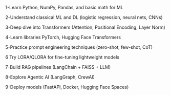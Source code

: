 1-Learn Python, NumPy, Pandas, and basic math for ML

2-Understand classical ML and DL (logistic regression, neural nets, CNNs)

3-Deep dive into Transformers (Attention, Positional Encoding, Layer Norm)

4-Learn libraries PyTorch, Hugging Face Transformers

5-Practice prompt engineering techniques (zero-shot, few-shot, CoT)

6 Try LORA/QLORA for fine-tuning lightweight models

7-Build RAG pipelines (LangChain + FAISS + LLM)

8-Explore Agentic AI (LangGraph, CrewAI)

9-Deploy models (FastAPI, Docker, Hugging Face Spaces)

